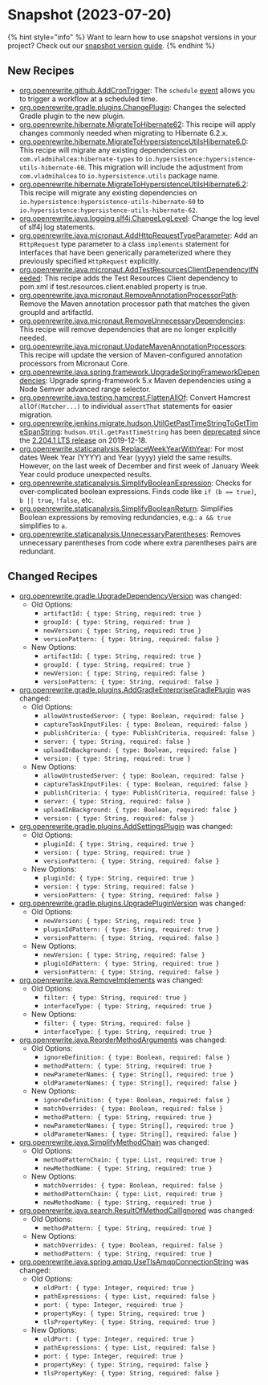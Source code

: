# Snapshot (2023-07-20)

{% hint style="info" %}
Want to learn how to use snapshot versions in your project? Check out our [snapshot version guide](/reference/snapshot-instructions.md).
{% endhint %}

## New Recipes

* [org.openrewrite.github.AddCronTrigger](https://docs.openrewrite.org/reference/recipes/github/addcrontrigger): The `schedule` [event](https://docs.github.com/en/actions/reference/events-that-trigger-workflows#scheduled-events) allows you to trigger a workflow at a scheduled time. 
* [org.openrewrite.gradle.plugins.ChangePlugin](https://docs.openrewrite.org/reference/recipes/gradle/plugins/changeplugin): Changes the selected Gradle plugin to the new plugin. 
* [org.openrewrite.hibernate.MigrateToHibernate62](https://docs.openrewrite.org/reference/recipes/hibernate/migratetohibernate62): This recipe will apply changes commonly needed when migrating to Hibernate 6.2.x. 
* [org.openrewrite.hibernate.MigrateToHypersistenceUtilsHibernate6.0](https://docs.openrewrite.org/reference/recipes/hibernate/migratetohypersistenceutilshibernate6/0): This recipe will migrate any existing dependencies on `com.vladmihalcea:hibernate-types` to `io.hypersistence:hypersistence-utils-hibernate-60`.  This migration will include the adjustment from `com.vladmihalcea` to `io.hypersistence.utils` package name. 
* [org.openrewrite.hibernate.MigrateToHypersistenceUtilsHibernate6.2](https://docs.openrewrite.org/reference/recipes/hibernate/migratetohypersistenceutilshibernate6/2): This recipe will migrate any existing dependencies on `io.hypersistence:hypersistence-utils-hibernate-60` to `io.hypersistence:hypersistence-utils-hibernate-62`. 
* [org.openrewrite.java.logging.slf4j.ChangeLogLevel](https://docs.openrewrite.org/reference/recipes/java/logging/slf4j/changeloglevel): Change the log level of slf4j log statements. 
* [org.openrewrite.java.micronaut.AddHttpRequestTypeParameter](https://docs.openrewrite.org/reference/recipes/java/micronaut/addhttprequesttypeparameter): Add an `HttpRequest` type parameter to a class `implements` statement for interfaces that have been generically parameterized where they previously specified `HttpRequest` explicitly. 
* [org.openrewrite.java.micronaut.AddTestResourcesClientDependencyIfNeeded](https://docs.openrewrite.org/reference/recipes/java/micronaut/addtestresourcesclientdependencyifneeded): This recipe adds the Test Resources Client dependency to pom.xml if test.resources.client.enabled property is true. 
* [org.openrewrite.java.micronaut.RemoveAnnotationProcessorPath](https://docs.openrewrite.org/reference/recipes/java/micronaut/removeannotationprocessorpath): Remove the Maven annotation processor path that matches the given groupId and artifactId. 
* [org.openrewrite.java.micronaut.RemoveUnnecessaryDependencies](https://docs.openrewrite.org/reference/recipes/java/micronaut/removeunnecessarydependencies): This recipe will remove dependencies that are no longer explicitly needed. 
* [org.openrewrite.java.micronaut.UpdateMavenAnnotationProcessors](https://docs.openrewrite.org/reference/recipes/java/micronaut/updatemavenannotationprocessors): This recipe will update the version of Maven-configured annotation processors from Micronaut Core. 
* [org.openrewrite.java.spring.framework.UpgradeSpringFrameworkDependencies](https://docs.openrewrite.org/reference/recipes/java/spring/framework/upgradespringframeworkdependencies): Upgrade spring-framework 5.x Maven dependencies using a Node Semver advanced range selector. 
* [org.openrewrite.java.testing.hamcrest.FlattenAllOf](https://docs.openrewrite.org/reference/recipes/java/testing/hamcrest/flattenallof): Convert Hamcrest `allOf(Matcher...)` to individual `assertThat` statements for easier migration. 
* [org.openrewrite.jenkins.migrate.hudson.UtilGetPastTimeStringToGetTimeSpanString](https://docs.openrewrite.org/reference/recipes/jenkins/migrate/hudson/utilgetpasttimestringtogettimespanstring): `hudson.Util.getPastTimeString` has been [deprecated](https://github.com/jenkinsci/jenkins/pull/4174) since the [2.204.1 LTS release](https://www.jenkins.io/changelog-stable/#v2.204.1) on 2019-12-18. 
* [org.openrewrite.staticanalysis.ReplaceWeekYearWithYear](https://docs.openrewrite.org/reference/recipes/staticanalysis/replaceweekyearwithyear): For most dates Week Year (YYYY) and Year (yyyy) yield the same results. However, on the last week of December and first week of January Week Year could produce unexpected results. 
* [org.openrewrite.staticanalysis.SimplifyBooleanExpression](https://docs.openrewrite.org/reference/recipes/staticanalysis/simplifybooleanexpression): Checks for over-complicated boolean expressions. Finds code like `if (b == true)`, `b || true`, `!false`, etc. 
* [org.openrewrite.staticanalysis.SimplifyBooleanReturn](https://docs.openrewrite.org/reference/recipes/staticanalysis/simplifybooleanreturn): Simplifies Boolean expressions by removing redundancies, e.g.: `a && true` simplifies to `a`. 
* [org.openrewrite.staticanalysis.UnnecessaryParentheses](https://docs.openrewrite.org/reference/recipes/staticanalysis/unnecessaryparentheses): Removes unnecessary parentheses from code where extra parentheses pairs are redundant. 

## Changed Recipes

* [org.openrewrite.gradle.UpgradeDependencyVersion](https://docs.openrewrite.org/reference/recipes/gradle/upgradedependencyversion) was changed:
  * Old Options:
    * `artifactId: { type: String, required: true }`
    * `groupId: { type: String, required: true }`
    * `newVersion: { type: String, required: true }`
    * `versionPattern: { type: String, required: false }`
  * New Options:
    * `artifactId: { type: String, required: true }`
    * `groupId: { type: String, required: true }`
    * `newVersion: { type: String, required: false }`
    * `versionPattern: { type: String, required: false }`
* [org.openrewrite.gradle.plugins.AddGradleEnterpriseGradlePlugin](https://docs.openrewrite.org/reference/recipes/gradle/plugins/addgradleenterprisegradleplugin) was changed:
  * Old Options:
    * `allowUntrustedServer: { type: Boolean, required: false }`
    * `captureTaskInputFiles: { type: Boolean, required: false }`
    * `publishCriteria: { type: PublishCriteria, required: false }`
    * `server: { type: String, required: false }`
    * `uploadInBackground: { type: Boolean, required: false }`
    * `version: { type: String, required: true }`
  * New Options:
    * `allowUntrustedServer: { type: Boolean, required: false }`
    * `captureTaskInputFiles: { type: Boolean, required: false }`
    * `publishCriteria: { type: PublishCriteria, required: false }`
    * `server: { type: String, required: false }`
    * `uploadInBackground: { type: Boolean, required: false }`
    * `version: { type: String, required: false }`
* [org.openrewrite.gradle.plugins.AddSettingsPlugin](https://docs.openrewrite.org/reference/recipes/gradle/plugins/addsettingsplugin) was changed:
  * Old Options:
    * `pluginId: { type: String, required: true }`
    * `version: { type: String, required: true }`
    * `versionPattern: { type: String, required: false }`
  * New Options:
    * `pluginId: { type: String, required: true }`
    * `version: { type: String, required: false }`
    * `versionPattern: { type: String, required: false }`
* [org.openrewrite.gradle.plugins.UpgradePluginVersion](https://docs.openrewrite.org/reference/recipes/gradle/plugins/upgradepluginversion) was changed:
  * Old Options:
    * `newVersion: { type: String, required: true }`
    * `pluginIdPattern: { type: String, required: true }`
    * `versionPattern: { type: String, required: false }`
  * New Options:
    * `newVersion: { type: String, required: false }`
    * `pluginIdPattern: { type: String, required: true }`
    * `versionPattern: { type: String, required: false }`
* [org.openrewrite.java.RemoveImplements](https://docs.openrewrite.org/reference/recipes/java/removeimplements) was changed:
  * Old Options:
    * `filter: { type: String, required: true }`
    * `interfaceType: { type: String, required: true }`
  * New Options:
    * `filter: { type: String, required: false }`
    * `interfaceType: { type: String, required: true }`
* [org.openrewrite.java.ReorderMethodArguments](https://docs.openrewrite.org/reference/recipes/java/reordermethodarguments) was changed:
  * Old Options:
    * `ignoreDefinition: { type: Boolean, required: false }`
    * `methodPattern: { type: String, required: true }`
    * `newParameterNames: { type: String[], required: true }`
    * `oldParameterNames: { type: String[], required: false }`
  * New Options:
    * `ignoreDefinition: { type: Boolean, required: false }`
    * `matchOverrides: { type: Boolean, required: false }`
    * `methodPattern: { type: String, required: true }`
    * `newParameterNames: { type: String[], required: true }`
    * `oldParameterNames: { type: String[], required: false }`
* [org.openrewrite.java.SimplifyMethodChain](https://docs.openrewrite.org/reference/recipes/java/simplifymethodchain) was changed:
  * Old Options:
    * `methodPatternChain: { type: List, required: true }`
    * `newMethodName: { type: String, required: true }`
  * New Options:
    * `matchOverrides: { type: Boolean, required: false }`
    * `methodPatternChain: { type: List, required: true }`
    * `newMethodName: { type: String, required: true }`
* [org.openrewrite.java.search.ResultOfMethodCallIgnored](https://docs.openrewrite.org/reference/recipes/java/search/resultofmethodcallignored) was changed:
  * Old Options:
    * `methodPattern: { type: String, required: true }`
  * New Options:
    * `matchOverrides: { type: Boolean, required: false }`
    * `methodPattern: { type: String, required: true }`
* [org.openrewrite.java.spring.amqp.UseTlsAmqpConnectionString](https://docs.openrewrite.org/reference/recipes/java/spring/amqp/usetlsamqpconnectionstring) was changed:
  * Old Options:
    * `oldPort: { type: Integer, required: true }`
    * `pathExpressions: { type: List, required: false }`
    * `port: { type: Integer, required: true }`
    * `propertyKey: { type: String, required: true }`
    * `tlsPropertyKey: { type: String, required: true }`
  * New Options:
    * `oldPort: { type: Integer, required: true }`
    * `pathExpressions: { type: List, required: false }`
    * `port: { type: Integer, required: true }`
    * `propertyKey: { type: String, required: false }`
    * `tlsPropertyKey: { type: String, required: false }`